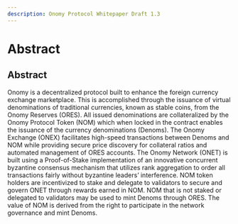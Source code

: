 ```yaml
---
description: Onomy Protocol Whitepaper Draft 1.3
---
```


# Abstract

## Abstract

Onomy is a decentralized protocol built to enhance the foreign currency exchange marketplace. This is accomplished through the issuance of virtual denominations of traditional currencies, known as stable coins, from the Onomy Reserves \(ORES\). All issued denominations are collateralized by the Onomy Protocol Token \(NOM\) which when locked in the contract enables the issuance of the currency denominations \(Denoms\). The Onomy Exchange \(ONEX\) facilitates high-speed transactions between Denoms and NOM while providing secure price discovery for collateral ratios and automated management of ORES accounts. The Onomy Network \(ONET\) is built using a Proof-of-Stake implementation of an innovative concurrent byzantine consensus mechanism that utilizes rank aggregation to order all transactions fairly without byzantine leaders’ interference. NOM token holders are incentivized to stake and delegate to validators to secure and govern ONET through rewards earned in NOM. NOM that is not staked or delegated to validators may be used to mint Denoms through ORES. The value of NOM is derived from the right to participate in the network governance and mint Denoms.

